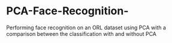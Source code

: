 # PCA-Face-Recognition-
Performing face recognition on an ORL dataset using PCA with a comparison between the classification with and without PCA
